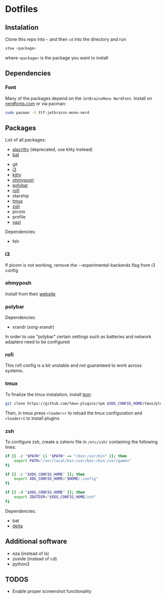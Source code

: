 # Dotfiles

<!-- TODO: work with git submodules -->

## Instalation

Clone this repo into `~` and then `cd` into the directory and run

```sh
stow <package>
```

where `<package>` is the package you want to install

## Dependencies

### Font

Many of the packages depend on the `JetBrainsMono NerdFont`.
Install on [nerdfonts.com](https://nerdfonts.com) or via pacman:

```sh
sudo pacman -S ttf-jetbrains-mono-nerd
```

## Packages

List of all packages:

- [alacritty](https://alacritty.org/) (deprecated, use kitty instead)
- [bat](https://github.com/sharkdp/bat)
<!-- WARN: Git information should not be in a public repo -->
- git
- [i3](#i3)
- [kitty](https://sw.kovidgoyal.net/kitty/)
- [ohmyposh](#ohmyposh)
- [polybar](#polybar)
- [rofi](#rofi)
- starship
- [tmux](#tmux)
- [zsh](#zsh)
- picom
- profile
- [yazi](https://yazi-rs.github.io/) <!-- TODO: add configuration -->

Dependencies:

- feh

### i3

If picom is not working, remove the --experimental-backends flag from i3 config

### ohmyposh

Install from their [website](https://ohmyposh.dev)

### polybar

Dependencies:

- xrandr (xorg-xrandr)

<!-- TODO: add more information -->

In order to use "polybar" certain settings such as batteries and network adapters need to be configured

### rofi

This rofi config is a bit unstable and not guaranteed to work across systems.

### tmux

To finalize the tmux instalation, install [tpm](https://github.com/tmux-plugins/tpm):

```sh
git clone https://github.com/tmux-plugins/tpm $XDG_CONFIG_HOME/tmux/plugins/tpm
```

Then, in tmux press `<leader>r` to reload the tmux configuration and `<leader>I` to install plugins

### zsh

<!-- TODO: This can't be that hard!!! -->

To configure zsh, create a zshenv file in `/etc/zsh/` containing the following lines:

```sh
if [[ -z "$PATH" || "$PATH" == "/bin:/usr/bin" ]]; then
	export PATH="/usr/local/bin:/usr/bin:/bin:/usr/games"
fi

if [[ -z "$XDG_CONFIG_HOME" ]]; then
	export XDG_CONFIG_HOME="$HOME/.config"
fi

if [[ -d "$XDG_CONFIG_HOME" ]]; then
	export ZDOTDIR="$XDG_CONFIG_HOME/zsh"
fi
```

Dependencies:

- bat
- [delta](https://github.com/dandavison/delta)

## Additional software

- eza (instead of ls)
- zoxide (instead of cd)
- python3

## TODOS

- Enable proper screenshot functionality
